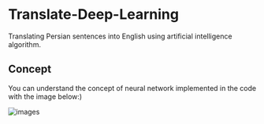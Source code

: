 # Translate-Deep-Learning
Translating Persian sentences into English using artificial intelligence algorithm.

## Concept
You can understand the concept of neural network implemented in the code with the image below:)

![images](https://user-images.githubusercontent.com/113052872/195885755-8327f185-b0d9-4db6-ac36-81dd87a3aca9.png)


